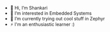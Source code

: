 - 👋 Hi, I’m Shankari
- 👀 I’m interested in Embedded Systems
- 🌱 I’m currently trying out cool stuff in Zephyr
- ⚡ I'm an enthusiastic learner :)

<!---
Shankari02/Shankari02 is a ✨ special ✨ repository because its `README.md` (this file) appears on your GitHub profile.
You can click the Preview link to take a look at your changes.
--->
